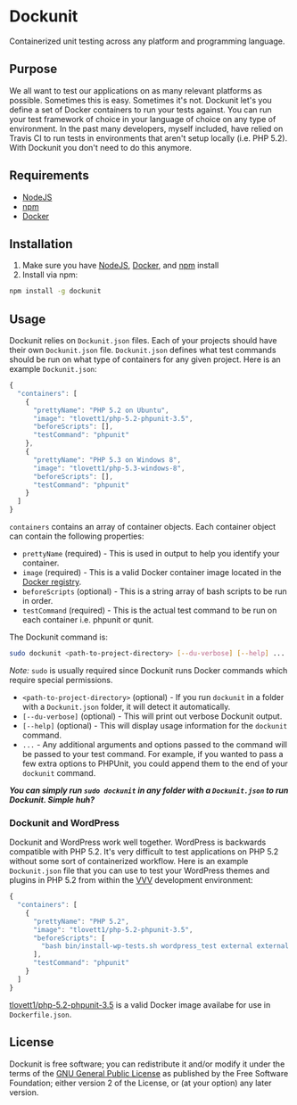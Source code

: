 Dockunit
==========

Containerized unit testing across any platform and programming language.

## Purpose

We all want to test our applications on as many relevant platforms as possible. Sometimes this is easy.
Sometimes it's not. Dockunit let's you define a set of Docker containers to run your tests against. You can run your
test framework of choice in your language of choice on any type of environment. In the past many developers, myself
included, have relied on Travis CI to run tests in environments that aren't setup locally (i.e. PHP 5.2). With
Dockunit you don't need to do this anymore.

## Requirements

* [NodeJS](http://nodejs.org/)
* [npm](https://www.npmjs.com/)
* [Docker](https://www.docker.com/)

## Installation

1. Make sure you have [NodeJS](http://nodejs.org/), [Docker](https://www.docker.com/), and [npm](https://www.npmjs.com/) install
1. Install via npm:

  ```bash
  npm install -g dockunit
  ```

## Usage

Dockunit relies on `Dockunit.json` files. Each of your projects should have their own `Dockunit.json` file.
`Dockunit.json` defines what test commands should be run on what type of containers for any given project. Here is an
example `Dockunit.json`:

```javascript
{
  "containers": [
    {
      "prettyName": "PHP 5.2 on Ubuntu",
      "image": "tlovett1/php-5.2-phpunit-3.5",
      "beforeScripts": [],
      "testCommand": "phpunit"
    },
    {
      "prettyName": "PHP 5.3 on Windows 8",
      "image": "tlovett1/php-5.3-windows-8",
      "beforeScripts": [],
      "testCommand": "phpunit"
    }
  ]
}
```

`containers` contains an array of container objects. Each container object can contain the following properties:

* `prettyName` (required) - This is used in output to help you identify your container.
* `image` (required) - This is a valid Docker container image located in the [Docker registry](https://registry.hub.docker.com/).
* `beforeScripts` (optional) - This is a string array of bash scripts to be run in order.
* `testCommand` (required) - This is the actual test command to be run on each container i.e. phpunit or qunit.

The Dockunit command is:

```bash
sudo dockunit <path-to-project-directory> [--du-verbose] [--help] ...
```

_Note:_ `sudo` is usually required since Dockunit runs Docker commands which require special permissions.

* `<path-to-project-directory>` (optional) - If you run `dockunit` in a folder with a `Dockunit.json` folder, it will detect it
automatically.
* `[--du-verbose]` (optional) - This will print out verbose Dockunit output.
* `[--help]` (optional) - This will display usage information for the `dockunit` command.
* `...` - Any additional arguments and options passed to the command will be passed to your test command. For example,
if you wanted to pass a few extra options to PHPUnit, you could append them to the end of your `dockunit` command.

__*You can simply run `sudo dockunit` in any folder with a `Dockunit.json` to run Dockunit. Simple huh?*__

### Dockunit and WordPress

Dockunit and WordPress work well together. WordPress is backwards compatible with PHP 5.2. It's very difficult to test
applications on PHP 5.2 without some sort of containerized workflow. Here is an example `Dockunit.json` file that you
can use to test your WordPress themes and plugins in PHP 5.2 from within the [VVV](https://github.com/Varying-Vagrant-Vagrants/VVV) development environment:

```javascript
{
  "containers": [
    {
      "prettyName": "PHP 5.2",
      "image": "tlovett1/php-5.2-phpunit-3.5",
      "beforeScripts": [
        "bash bin/install-wp-tests.sh wordpress_test external external 192.168.50.4 4.1"
      ],
      "testCommand": "phpunit"
    }
  ]
}
```

[tlovett1/php-5.2-phpunit-3.5](https://registry.hub.docker.com/u/tlovett1/php-5.2-phpunit-3.5/) is a valid Docker image availabe for use in `Dockerfile.json`.

## License

Dockunit is free software; you can redistribute it and/or modify it under the terms of the [GNU General
Public License](http://www.gnu.org/licenses/gpl-2.0.html) as published by the Free Software Foundation; either version
2 of the License, or (at your option) any later version.